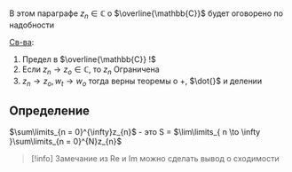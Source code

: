 В этом параграфе $z_{n} \in \mathbb{C}$ о $\overline{\mathbb{C}}$ будет оговорено по надобности

<u>Св-ва</u>:
1. Предел в $\overline{\mathbb{C}} !$
2.  Если $z_{n} \to z_{o} \in \mathbb{C}$, то $z_{n}$ Ограничена
3. $z_{n} \to z_{o}, w_{t} \to w_{o}$ тогда верны теоремы о $+$, $\dot{}$ и делении

## Определение
$\sum\limits_{n = 0}^{\infty}z_{n}$ - это S = $\lim\limits_{ n \to \infty }\sum\limits_{n = 0}^{N}z_{n}$

>[!info] Замечание
>из $\mathrm{Re}$ и $\mathrm{Im}$ можно сделать вывод о сходимости





